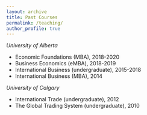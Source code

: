 ```yaml
---
layout: archive
title: Past Courses
permalink: /teaching/
author_profile: true
---
```


*University of Alberta*
* Economic Foundations (MBA), 2018-2020
* Business Economics (eMBA), 2018-2019
* International Business (undergraduate), 2015-2018
* International Business (MBA), 2014
  
*University of Calgary*
* International Trade (undergraduate), 2012
* The Global Trading System (undergraduate), 2010




